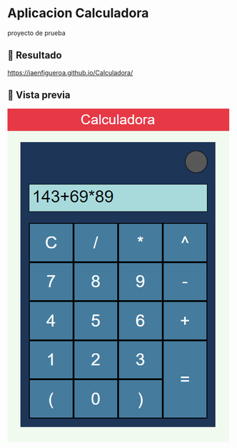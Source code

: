 # Aplicacion Calculadora

proyecto de prueba

## 🔗 Resultado

https://jaenfigueroa.github.io/Calculadora/

## 🔗 Vista previa

![App Screenshot](./assets/captura.png)

